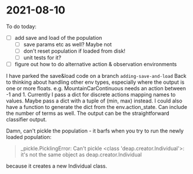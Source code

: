 # 2021-08-10
To do today:
- [ ] add save and load of the population
    - [ ] save params etc as well?  Maybe not
    - [ ] don't reset population if loaded from disk!
    - [ ] unit tests for it?
-  [ ] figure out how to do alternative action & observation environments

I have parked the save&load code on a branch `adding-save-and-load`
Back to thinking about handling other env types, especially where the output is one or more floats.  e.g. MountainCarContinuous needs an action between -1 and 1.
Currently I pass a dict for discrete actions mapping names to values.  Maybe pass a dict with a tuple of (min, max) instead.  I could also have a function to generate the dict from the env.action_state.    Can include the number of terms as well.  The output can be the straightforward classifier output.  

Damn, can't pickle the population - it barfs when you try to run the newly loaded population:
> _pickle.PicklingError: Can't pickle <class 'deap.creator.Individual'>: it's not the same object as deap.creator.Individual

because it creates a new Individual class.  

